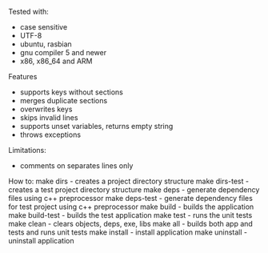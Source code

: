 Tested with:
- case sensitive
- UTF-8 
- ubuntu, rasbian 
- gnu compiler 5 and newer
- x86, x86_64 and ARM

Features
- supports keys without sections
- merges duplicate sections
- overwrites keys
- skips invalid lines
- supports unset variables, returns empty string
- throws exceptions

Limitations:
- comments on separates lines only


How to:
make dirs 			- creates a project directory structure
make dirs-test 		- creates a test project directory structure
make deps           - generate dependency files using c++ preprocessor
make deps-test      - generate dependency files for test project using c++ preprocessor
make build          - builds the application
make build-test     - builds the test application
make test           - runs the unit tests
make clean          - clears objects, deps, exe, libs
make all            - builds both app and tests and runs unit tests
make install        - install application
make uninstall      - uninstall application
